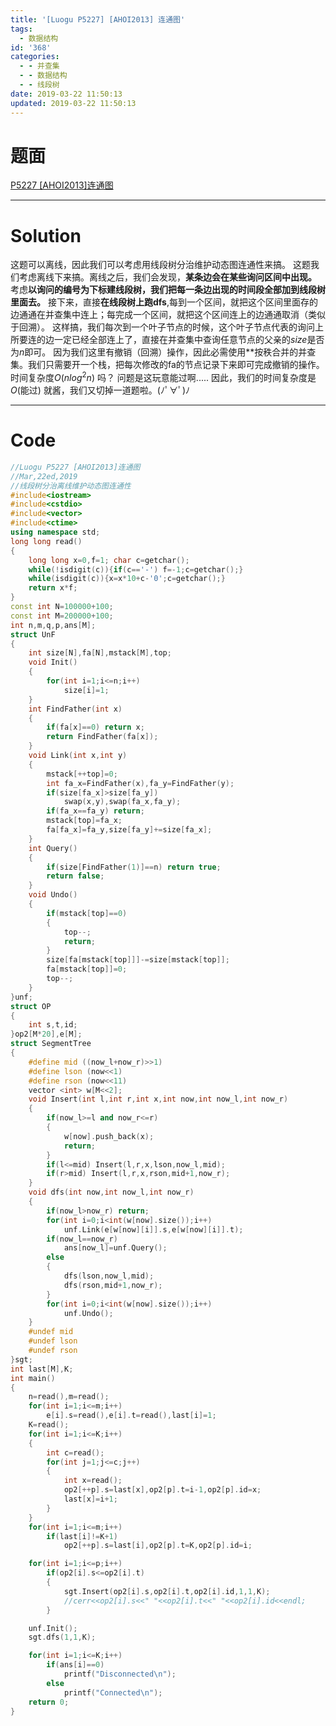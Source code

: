 ```yaml
---
title: '[Luogu P5227] [AHOI2013] 连通图'
tags:
  - 数据结构
id: '368'
categories:
  - - 并查集
  - - 数据结构
  - - 线段树
date: 2019-03-22 11:50:13
updated: 2019-03-22 11:50:13
---
```


# 题面

[P5227 \[AHOI2013\]连通图](https://www.luogu.org/problemnew/show/P5227)

* * *

# Solution

这题可以离线，因此我们可以考虑用线段树分治维护动态图连通性来搞。 这题我们考虑离线下来搞。离线之后，我们会发现，**某条边会在某些询问区间中出现。** 考虑**以询问的编号为下标建线段树，我们把每一条边出现的时间段全部加到线段树里面去。** 接下来，直接**在线段树上跑dfs**,每到一个区间，就把这个区间里面存的边通通在并查集中连上；每完成一个区间，就把这个区间连上的边通通取消（类似于回溯）。 这样搞，我们每次到一个叶子节点的时候，这个叶子节点代表的询问上所要连的边一定已经全部连上了，直接在并查集中查询任意节点的父亲的$size$是否为$n$即可。 因为我们这里有撤销（回溯）操作，因此必需使用\*\*按秩合并的并查集。我们只需要开一个栈，把每次修改的fa的节点记录下来即可完成撤销的操作。 时间复杂度$O(nlog^2n)$ 吗？ 问题是这玩意能过啊..... 因此，我们的时间复杂度是$O($能过$)$ 就酱，我们又切掉一道题啦。(ﾉﾟ∀ﾟ)ﾉ

* * *

# Code

```cpp
//Luogu P5227 [AHOI2013]连通图
//Mar,22ed,2019
//线段树分治离线维护动态图连通性
#include<iostream>
#include<cstdio>
#include<vector>
#include<ctime>
using namespace std;
long long read()
{
    long long x=0,f=1; char c=getchar();
    while(!isdigit(c)){if(c=='-') f=-1;c=getchar();}
    while(isdigit(c)){x=x*10+c-'0';c=getchar();}
    return x*f;
}
const int N=100000+100;
const int M=200000+100;
int n,m,q,p,ans[M];
struct UnF
{   
    int size[N],fa[N],mstack[M],top;
    void Init()
    {
        for(int i=1;i<=n;i++)
            size[i]=1;
    }
    int FindFather(int x)
    {
        if(fa[x]==0) return x;
        return FindFather(fa[x]);
    }
    void Link(int x,int y)
    {
        mstack[++top]=0;
        int fa_x=FindFather(x),fa_y=FindFather(y);
        if(size[fa_x]>size[fa_y]) 
            swap(x,y),swap(fa_x,fa_y);
        if(fa_x==fa_y) return;
        mstack[top]=fa_x;   
        fa[fa_x]=fa_y,size[fa_y]+=size[fa_x];
    }
    int Query()
    {
        if(size[FindFather(1)]==n) return true;
        return false;
    }
    void Undo()
    {
        if(mstack[top]==0)
        {
            top--;
            return;
        }
        size[fa[mstack[top]]]-=size[mstack[top]];
        fa[mstack[top]]=0;
        top--;
    }
}unf;
struct OP
{
    int s,t,id;
}op2[M*20],e[M];
struct SegmentTree
{
    #define mid ((now_l+now_r)>>1)
    #define lson (now<<1)
    #define rson (now<<11)
    vector <int> w[M<<2];
    void Insert(int l,int r,int x,int now,int now_l,int now_r)
    {
        if(now_l>=l and now_r<=r)
        {
            w[now].push_back(x);
            return;
        }
        if(l<=mid) Insert(l,r,x,lson,now_l,mid);
        if(r>mid) Insert(l,r,x,rson,mid+1,now_r);
    }
    void dfs(int now,int now_l,int now_r)
    {
        if(now_l>now_r) return;
        for(int i=0;i<int(w[now].size());i++)
            unf.Link(e[w[now][i]].s,e[w[now][i]].t);
        if(now_l==now_r)
            ans[now_l]=unf.Query();
        else
        {
            dfs(lson,now_l,mid);
            dfs(rson,mid+1,now_r);
        }
        for(int i=0;i<int(w[now].size());i++)
            unf.Undo();
    }
    #undef mid
    #undef lson
    #undef rson
}sgt;
int last[M],K;
int main()
{
    n=read(),m=read();
    for(int i=1;i<=m;i++)
        e[i].s=read(),e[i].t=read(),last[i]=1;
    K=read();
    for(int i=1;i<=K;i++)
    {
        int c=read();
        for(int j=1;j<=c;j++)
        {
            int x=read();
            op2[++p].s=last[x],op2[p].t=i-1,op2[p].id=x;
            last[x]=i+1;
        }
    }
    for(int i=1;i<=m;i++)
        if(last[i]!=K+1)
            op2[++p].s=last[i],op2[p].t=K,op2[p].id=i;

    for(int i=1;i<=p;i++)
        if(op2[i].s<=op2[i].t)
        {
            sgt.Insert(op2[i].s,op2[i].t,op2[i].id,1,1,K);
            //cerr<<op2[i].s<<" "<<op2[i].t<<" "<<op2[i].id<<endl;
        }

    unf.Init();
    sgt.dfs(1,1,K);

    for(int i=1;i<=K;i++)
        if(ans[i]==0)
            printf("Disconnected\n");
        else
            printf("Connected\n");
    return 0;
}

```